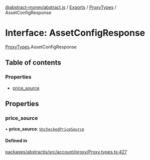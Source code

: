 [@abstract-money/abstract.js](../README.md) / [Exports](../modules.md) / [ProxyTypes](../modules/ProxyTypes.md) / AssetConfigResponse

# Interface: AssetConfigResponse

[ProxyTypes](../modules/ProxyTypes.md).AssetConfigResponse

## Table of contents

### Properties

- [price\_source](ProxyTypes.AssetConfigResponse.md#price_source)

## Properties

### price\_source

• **price\_source**: [`UncheckedPriceSource`](../modules/ProxyTypes.md#uncheckedpricesource)

#### Defined in

[packages/abstractjs/src/account/proxy/Proxy.types.ts:427](https://github.com/Abstract-OS/abstract.js/blob/c46b309/packages/abstractjs/src/account/proxy/Proxy.types.ts#L427)
